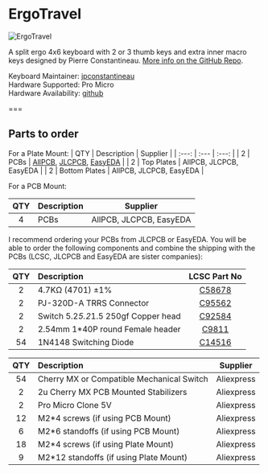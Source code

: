 ErgoTravel
====

![ErgoTravel](https://i.imgur.com/H9t6Q7b.png)


A split ergo 4x6 keyboard with 2 or 3 thumb keys and extra inner macro keys designed by Pierre Constantineau. [More info on the GitHub Repo]().

Keyboard Maintainer: [jpconstantineau](https://github.com/jpconstantineau)  
Hardware Supported: Pro Micro  
Hardware Availability: [github](https://github.com/jpconstantineau)


=== 
## Parts to order

For a Plate Mount:
| QTY |  Description                            |  Supplier |
| :---: | :--- | :---: |
| 2  |  PCBs		|							     [AllPCB](https://www.allpcb.com/online_quote.html?hidLength=&hidWidth=&num=&txtSelNum=&Layersquote=2&Thicknessquote=1.6), [JLCPCB](https://jlcpcb.com/quote), [EasyEDA](https://easyeda.com/order)  |
| 2  |  Top Plates   |                               AllPCB, JLCPCB, EasyEDA  |
| 2  |  Bottom Plates   |                            AllPCB, JLCPCB, EasyEDA  |

For a PCB Mount:

| QTY |  Description                            |  Supplier |
| :---: | :--- | :---: |
| 4  |  PCBs		|							     AllPCB, JLCPCB, EasyEDA  |

 
I recommend ordering your PCBs from JLCPCB or EasyEDA.  You will be able to order the following components and combine the shipping with the PCBs (LCSC, JLCPCB and EasyEDA are sister companies):


| QTY |  Description                            |  LCSC Part No |
| :---: | :--- | :---: |
| 2  |  4.7KΩ (4701) ±1%                         |   [C58678](https://lcsc.com/product-detail/Metal-Film-Resistor-TH_4-7KR-4701-1_C58678.html) |
| 2  |  PJ-320D-A TRRS Connector                 |  [C95562](https://lcsc.com/product-detail/Audio-Connectors_PJ-320D-A_C95562.html) |
| 2  |  Switch 5.2*5.2*1.5 250gf Copper head     |  [C92584](https://lcsc.com/product-detail/Tactile-Switches_Switch-5-2-5-2-1-5-250gf-Copper-head_C92584.html) |
| 2  |  2.54mm 1*40P round Female header         |  [C9811](https://lcsc.com/product-detail/Female-Header_2-54mm-1-40P-round-Female-header_C9811.html) |
| 54 |  1N4148 Switching Diode                   |  [C14516](https://lcsc.com/product-detail/Switching-Diode_1N4148_C14516.html) |




| QTY |  Description                            |  Supplier |
| :---: | :--- | :---: |
| 54 |  Cherry MX or Compatible Mechanical Switch  | Aliexpress |
| 2  |  2u Cherry MX PCB Mounted Stabilizers	|	  Aliexpress |
| 2  |  Pro Micro Clone 5V                       |   Aliexpress |
| 12 |  M2*4 screws (if using PCB Mount)          |  Aliexpress |
| 6  |  M2*6 standoffs (if using PCB Mount)       |  Aliexpress |
| 18 |  M2*4 screws (if using Plate Mount)        |  Aliexpress |
| 9  |  M2*12 standoffs  (if using Plate Mount)   |  Aliexpress |
